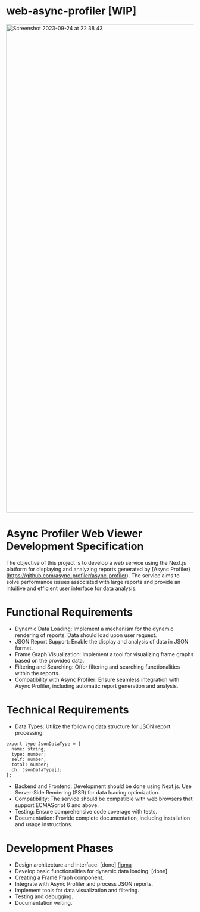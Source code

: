 # web-async-profiler [WIP]

<img width="1310" alt="Screenshot 2023-09-24 at 22 38 43" src="https://github.com/helgastogova/web-async-profiler/assets/3423341/bf2e678d-56ca-4a7b-adbf-2a1ed584f81b">

# Async Profiler Web Viewer Development Specification
The objective of this project is to develop a web service using the Next.js platform for displaying and analyzing reports generated by [Async Profiler}(https://github.com/async-profiler/async-profiler). The service aims to solve performance issues associated with large reports and provide an intuitive and efficient user interface for data analysis.

# Functional Requirements
* Dynamic Data Loading: Implement a mechanism for the dynamic rendering of reports. Data should load upon user request.
* JSON Report Support: Enable the display and analysis of data in JSON format.
* Frame Graph Visualization: Implement a tool for visualizing frame graphs based on the provided data.
* Filtering and Searching: Offer filtering and searching functionalities within the reports.
* Compatibility with Async Profiler: Ensure seamless integration with Async Profiler, including automatic report generation and analysis.

# Technical Requirements
* Data Types: Utilize the following data structure for JSON report processing:
```
export type JsonDataType = {
  name: string;
  type: number;
  self: number;
  total: number;
  ch: JsonDataType[];
};
```
* Backend and Frontend: Development should be done using Next.js. Use Server-Side Rendering (SSR) for data loading optimization.
* Compatibility: The service should be compatible with web browsers that support ECMAScript 6 and above.
* Testing: Ensure comprehensive code coverage with tests.
* Documentation: Provide complete documentation, including installation and usage instructions.

# Development Phases
* Design architecture and interface. [done]
  [figma]([https://www.figma.com/file/Y8draQN5SQLUjnOmfqP3E9/Tree?node-id=0%3A1&mode=dev](https://www.figma.com/file/WrpkuVb1CfzmovJZ36RhLH/Web-Async-Profiler?type=design&node-id=0%3A1&mode=design&t=mVFZyI3xdmbn4e51-1))
* Develop basic functionalities for dynamic data loading. [done]
* Creating a Frame Fraph component.
* Integrate with Async Profiler and process JSON reports.
* Implement tools for data visualization and filtering.
* Testing and debugging.
* Documentation writing.
